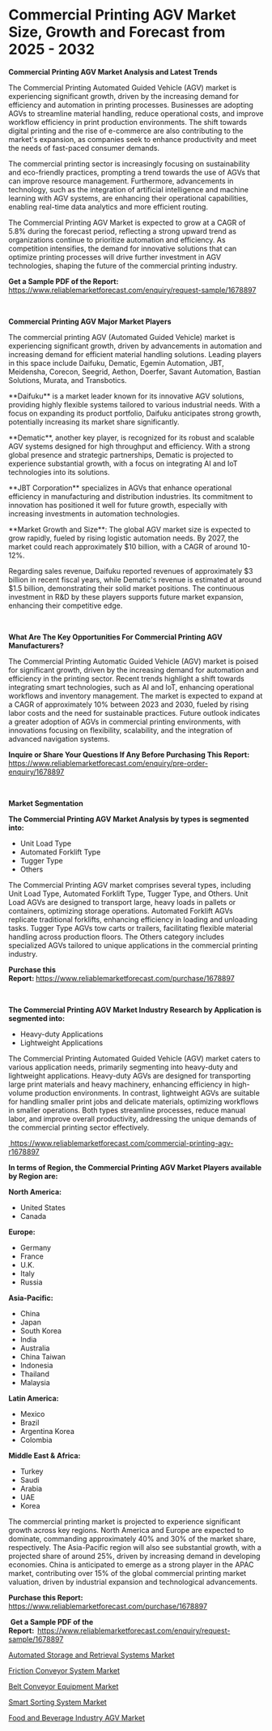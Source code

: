 <p><h1>Commercial Printing AGV Market Size, Growth and Forecast from 2025 - 2032</h1></p><p><strong>Commercial Printing AGV Market Analysis and Latest Trends</strong></p>
<p><p>The Commercial Printing Automated Guided Vehicle (AGV) market is experiencing significant growth, driven by the increasing demand for efficiency and automation in printing processes. Businesses are adopting AGVs to streamline material handling, reduce operational costs, and improve workflow efficiency in print production environments. The shift towards digital printing and the rise of e-commerce are also contributing to the market's expansion, as companies seek to enhance productivity and meet the needs of fast-paced consumer demands.</p><p>The commercial printing sector is increasingly focusing on sustainability and eco-friendly practices, prompting a trend towards the use of AGVs that can improve resource management. Furthermore, advancements in technology, such as the integration of artificial intelligence and machine learning with AGV systems, are enhancing their operational capabilities, enabling real-time data analytics and more efficient routing.</p><p>The Commercial Printing AGV Market is expected to grow at a CAGR of 5.8% during the forecast period, reflecting a strong upward trend as organizations continue to prioritize automation and efficiency. As competition intensifies, the demand for innovative solutions that can optimize printing processes will drive further investment in AGV technologies, shaping the future of the commercial printing industry.</p></p>
<p><strong>Get a Sample PDF of the Report:&nbsp;</strong> <a href="https://www.reliablemarketforecast.com/enquiry/request-sample/1678897?utm_campaign=1900&utm_medium=2&utm_source=Github&utm_content=ia&utm_term=24032025&utm_id=commercial-printing-agv">https://www.reliablemarketforecast.com/enquiry/request-sample/1678897</a></p>
<p>&nbsp;</p>
<p><strong>Commercial Printing AGV Major Market Players</strong></p>
<p><p>The commercial printing AGV (Automated Guided Vehicle) market is experiencing significant growth, driven by advancements in automation and increasing demand for efficient material handling solutions. Leading players in this space include Daifuku, Dematic, Egemin Automation, JBT, Meidensha, Corecon, Seegrid, Aethon, Doerfer, Savant Automation, Bastian Solutions, Murata, and Transbotics.</p><p>**Daifuku** is a market leader known for its innovative AGV solutions, providing highly flexible systems tailored to various industrial needs. With a focus on expanding its product portfolio, Daifuku anticipates strong growth, potentially increasing its market share significantly.</p><p>**Dematic**, another key player, is recognized for its robust and scalable AGV systems designed for high throughput and efficiency. With a strong global presence and strategic partnerships, Dematic is projected to experience substantial growth, with a focus on integrating AI and IoT technologies into its solutions.</p><p>**JBT Corporation** specializes in AGVs that enhance operational efficiency in manufacturing and distribution industries. Its commitment to innovation has positioned it well for future growth, especially with increasing investments in automation technologies.</p><p>**Market Growth and Size**: The global AGV market size is expected to grow rapidly, fueled by rising logistic automation needs. By 2027, the market could reach approximately $10 billion, with a CAGR of around 10-12%. </p><p>Regarding sales revenue, Daifuku reported revenues of approximately $3 billion in recent fiscal years, while Dematic's revenue is estimated at around $1.5 billion, demonstrating their solid market positions. The continuous investment in R&D by these players supports future market expansion, enhancing their competitive edge.</p></p>
<p>&nbsp;</p>
<p><strong>What Are The Key Opportunities For Commercial Printing AGV Manufacturers?</strong></p>
<p><p>The Commercial Printing Automatic Guided Vehicle (AGV) market is poised for significant growth, driven by the increasing demand for automation and efficiency in the printing sector. Recent trends highlight a shift towards integrating smart technologies, such as AI and IoT, enhancing operational workflows and inventory management. The market is expected to expand at a CAGR of approximately 10% between 2023 and 2030, fueled by rising labor costs and the need for sustainable practices. Future outlook indicates a greater adoption of AGVs in commercial printing environments, with innovations focusing on flexibility, scalability, and the integration of advanced navigation systems.</p></p>
<p><strong>Inquire or Share Your Questions If Any Before Purchasing This Report:</strong> <a href="https://www.reliablemarketforecast.com/enquiry/pre-order-enquiry/1678897?utm_campaign=1900&utm_medium=2&utm_source=Github&utm_content=ia&utm_term=24032025&utm_id=commercial-printing-agv">https://www.reliablemarketforecast.com/enquiry/pre-order-enquiry/1678897</a></p>
<p>&nbsp;</p>
<p><strong>Market Segmentation</strong></p>
<p><strong>The Commercial Printing AGV Market Analysis by types is segmented into:</strong></p>
<p><ul><li>Unit Load Type</li><li>Automated Forklift Type</li><li>Tugger Type</li><li>Others</li></ul></p>
<p><p>The Commercial Printing AGV market comprises several types, including Unit Load Type, Automated Forklift Type, Tugger Type, and Others. Unit Load AGVs are designed to transport large, heavy loads in pallets or containers, optimizing storage operations. Automated Forklift AGVs replicate traditional forklifts, enhancing efficiency in loading and unloading tasks. Tugger Type AGVs tow carts or trailers, facilitating flexible material handling across production floors. The Others category includes specialized AGVs tailored to unique applications in the commercial printing industry.</p></p>
<p><strong>Purchase this Report:&nbsp;</strong><a href="https://www.reliablemarketforecast.com/purchase/1678897?utm_campaign=1900&utm_medium=2&utm_source=Github&utm_content=ia&utm_term=24032025&utm_id=commercial-printing-agv">https://www.reliablemarketforecast.com/purchase/1678897</a></p>
<p>&nbsp;</p>
<p><strong>The Commercial Printing AGV Market Industry Research by Application is segmented into:</strong></p>
<p><ul><li>Heavy-duty Applications</li><li>Lightweight Applications</li></ul></p>
<p><p>The Commercial Printing Automated Guided Vehicle (AGV) market caters to various application needs, primarily segmenting into heavy-duty and lightweight applications. Heavy-duty AGVs are designed for transporting large print materials and heavy machinery, enhancing efficiency in high-volume production environments. In contrast, lightweight AGVs are suitable for handling smaller print jobs and delicate materials, optimizing workflows in smaller operations. Both types streamline processes, reduce manual labor, and improve overall productivity, addressing the unique demands of the commercial printing sector effectively.</p></p>
<p><a href="https://www.reliablemarketforecast.com/commercial-printing-agv-r1678897?utm_campaign=1900&utm_medium=2&utm_source=Github&utm_content=ia&utm_term=24032025&utm_id=commercial-printing-agv">&nbsp;https://www.reliablemarketforecast.com/commercial-printing-agv-r1678897</a></p>
<p><strong>In terms of Region, the Commercial Printing AGV Market Players available by Region are:</strong></p>
<p>
    <p> <strong> North America: </strong>
        <ul>
            <li>United States</li>
            <li>Canada</li>
        </ul>
        </p> 
    <p> <strong> Europe: </strong>
        <ul>
            <li>Germany</li>
            <li>France</li>
            <li>U.K.</li>
            <li>Italy</li>
            <li>Russia</li>
        </ul>
        </p> 
    <p> <strong> Asia-Pacific: </strong>
        <ul>
            <li>China</li>
            <li>Japan</li>
            <li>South Korea</li>
            <li>India</li>
            <li>Australia</li>
            <li>China Taiwan</li>
            <li>Indonesia</li>
            <li>Thailand</li>
            <li>Malaysia</li>
        </ul>
        </p> 
    <p> <strong> Latin America: </strong>
        <ul>
            <li>Mexico</li>
            <li>Brazil</li>
            <li>Argentina Korea</li>
            <li>Colombia</li>
        </ul>
        </p> 
    <p> <strong> Middle East & Africa: </strong>
        <ul>
            <li>Turkey</li>
            <li>Saudi</li>
            <li>Arabia</li>
            <li>UAE</li>
            <li>Korea</li>
        </ul>
    </p>
    </p>
<p><p>The commercial printing market is projected to experience significant growth across key regions. North America and Europe are expected to dominate, commanding approximately 40% and 30% of the market share, respectively. The Asia-Pacific region will also see substantial growth, with a projected share of around 25%, driven by increasing demand in developing economies. China is anticipated to emerge as a strong player in the APAC market, contributing over 15% of the global commercial printing market valuation, driven by industrial expansion and technological advancements.</p></p>
<p><strong>Purchase this Report: </strong><a href="https://www.reliablemarketforecast.com/purchase/1678897?utm_campaign=1900&utm_medium=2&utm_source=Github&utm_content=ia&utm_term=24032025&utm_id=commercial-printing-agv">https://www.reliablemarketforecast.com/purchase/1678897</a></p>
<p>&nbsp;<strong>Get a Sample PDF of the Report:&nbsp;&nbsp;</strong><a href="https://www.reliablemarketforecast.com/enquiry/request-sample/1678897?utm_campaign=1900&utm_medium=2&utm_source=Github&utm_content=ia&utm_term=24032025&utm_id=commercial-printing-agv">https://www.reliablemarketforecast.com/enquiry/request-sample/1678897</a></p>
<p><strong></strong></p>
<p><p><a href="https://github.com/yodhafirorae/Market-Research-Report-List-1/blob/main/automated-storage-and-retrieval-systems-market.md?utm_campaign=1900&utm_medium=2&utm_source=Github&utm_content=ia&utm_term=24032025&utm_id=commercial-printing-agv">Automated Storage and Retrieval Systems Market</a></p><p><a href="https://github.com/awwqamet/Market-Research-Report-List-1/blob/main/friction-conveyor-system-market.md?utm_campaign=1900&utm_medium=2&utm_source=Github&utm_content=ia&utm_term=24032025&utm_id=commercial-printing-agv">Friction Conveyor System Market</a></p><p><a href="https://github.com/busamoleankk/Market-Research-Report-List-1/blob/main/belt-conveyor-equipment-market.md?utm_campaign=1900&utm_medium=2&utm_source=Github&utm_content=ia&utm_term=24032025&utm_id=commercial-printing-agv">Belt Conveyor Equipment Market</a></p><p><a href="https://github.com/chillwervenu/Market-Research-Report-List-1/blob/main/smart-sorting-system-market.md?utm_campaign=1900&utm_medium=2&utm_source=Github&utm_content=ia&utm_term=24032025&utm_id=commercial-printing-agv">Smart Sorting System Market</a></p><p><a href="https://github.com/marcayaminig/Market-Research-Report-List-1/blob/main/food-and-beverage-industry-agv-market.md?utm_campaign=1900&utm_medium=2&utm_source=Github&utm_content=ia&utm_term=24032025&utm_id=commercial-printing-agv">Food and Beverage Industry AGV Market</a></p></p>